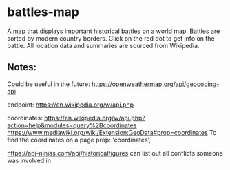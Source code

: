 # battles-map

A map that displays important historical battles on a world map. Battles are sorted by modern country borders. Click on the red dot to get info on the battle. All location data and summaries are sourced from Wikipedia.

## Notes:

Could be useful in the future:
https://openweathermap.org/api/geocoding-api

endpoint:
https://en.wikipedia.org/w/api.php

coordinates:
https://en.wikipedia.org/w/api.php?action=help&modules=query%2Bcoordinates
https://www.mediawiki.org/wiki/Extension:GeoData#prop=coordinates
To find the coordinates on a page
prop: 'coordinates',

https://api-ninjas.com/api/historicalfigures
can list out all conflicts someone was involved in
